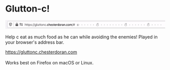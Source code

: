 # Glutton-c!

![Glutton-c demo](glutton-c-demo.gif "Glutton-c!")


Help c eat as much food as he can while avoiding the enemies!
Played in your browser's address bar.

https://gluttonc.chesterdoran.com
<br><br>
Works best on Firefox on macOS or Linux.

